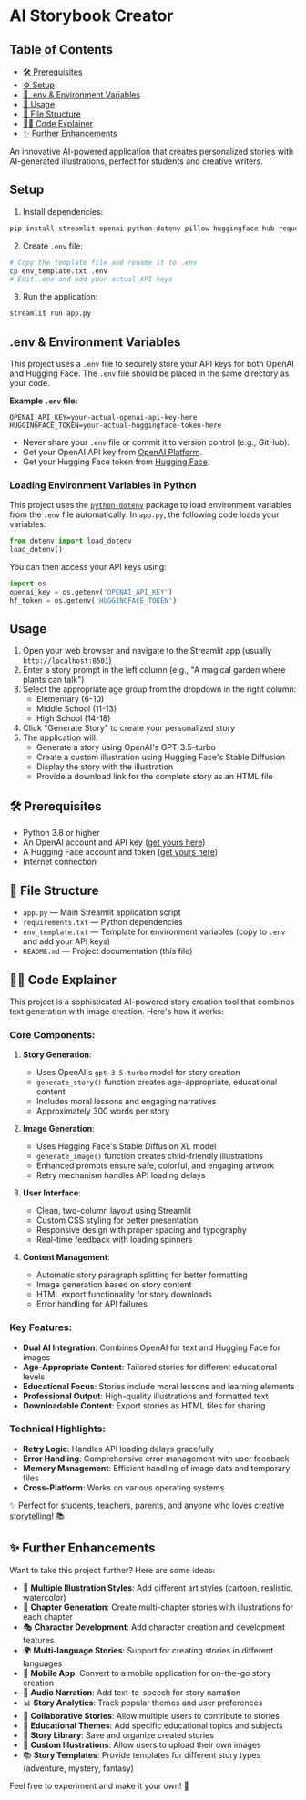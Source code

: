 # AI Storybook Creator

## Table of Contents
- [🛠️ Prerequisites](#prerequisites)
- [⚙️ Setup](#setup)
- [🔑 .env & Environment Variables](#env--environment-variables)
- [💬 Usage](#usage)
- [📁 File Structure](#file-structure)
- [🧑‍💻 Code Explainer](#code-explainer)
- [✨ Further Enhancements](#further-enhancements)

An innovative AI-powered application that creates personalized stories with AI-generated illustrations, perfect for students and creative writers.

## Setup

1. Install dependencies:
```bash
pip install streamlit openai python-dotenv pillow huggingface-hub requests httpx
```

2. Create `.env` file:
```bash
# Copy the template file and rename it to .env
cp env_template.txt .env
# Edit .env and add your actual API keys
```

3. Run the application:
```bash
streamlit run app.py
```

## .env & Environment Variables

This project uses a `.env` file to securely store your API keys for both OpenAI and Hugging Face. The `.env` file should be placed in the same directory as your code.

**Example `.env` file:**
```env
OPENAI_API_KEY=your-actual-openai-api-key-here
HUGGINGFACE_TOKEN=your-actual-huggingface-token-here
```

- Never share your `.env` file or commit it to version control (e.g., GitHub).
- Get your OpenAI API key from [OpenAI Platform](https://platform.openai.com/account/api-keys).
- Get your Hugging Face token from [Hugging Face](https://huggingface.co/settings/tokens).

### Loading Environment Variables in Python

This project uses the [`python-dotenv`](https://pypi.org/project/python-dotenv/) package to load environment variables from the `.env` file automatically. In `app.py`, the following code loads your variables:

```python
from dotenv import load_dotenv
load_dotenv()
```

You can then access your API keys using:

```python
import os
openai_key = os.getenv('OPENAI_API_KEY')
hf_token = os.getenv('HUGGINGFACE_TOKEN')
```

## Usage

1. Open your web browser and navigate to the Streamlit app (usually `http://localhost:8501`)
2. Enter a story prompt in the left column (e.g., "A magical garden where plants can talk")
3. Select the appropriate age group from the dropdown in the right column:
   - Elementary (6-10)
   - Middle School (11-13)
   - High School (14-18)
4. Click "Generate Story" to create your personalized story
5. The application will:
   - Generate a story using OpenAI's GPT-3.5-turbo
   - Create a custom illustration using Hugging Face's Stable Diffusion
   - Display the story with the illustration
   - Provide a download link for the complete story as an HTML file

## 🛠️ Prerequisites

- Python 3.8 or higher
- An OpenAI account and API key ([get yours here](https://platform.openai.com/account/api-keys))
- A Hugging Face account and token ([get yours here](https://huggingface.co/settings/tokens))
- Internet connection

## 📁 File Structure

- `app.py` — Main Streamlit application script
- `requirements.txt` — Python dependencies
- `env_template.txt` — Template for environment variables (copy to `.env` and add your API keys)
- `README.md` — Project documentation (this file)

## 🧑‍💻 Code Explainer

This project is a sophisticated AI-powered story creation tool that combines text generation with image creation. Here's how it works:

### Core Components:

1. **Story Generation**:
   - Uses OpenAI's `gpt-3.5-turbo` model for story creation
   - `generate_story()` function creates age-appropriate, educational content
   - Includes moral lessons and engaging narratives
   - Approximately 300 words per story

2. **Image Generation**:
   - Uses Hugging Face's Stable Diffusion XL model
   - `generate_image()` function creates child-friendly illustrations
   - Enhanced prompts ensure safe, colorful, and engaging artwork
   - Retry mechanism handles API loading delays

3. **User Interface**:
   - Clean, two-column layout using Streamlit
   - Custom CSS styling for better presentation
   - Responsive design with proper spacing and typography
   - Real-time feedback with loading spinners

4. **Content Management**:
   - Automatic story paragraph splitting for better formatting
   - Image generation based on story content
   - HTML export functionality for story downloads
   - Error handling for API failures

### Key Features:
- **Dual AI Integration**: Combines OpenAI for text and Hugging Face for images
- **Age-Appropriate Content**: Tailored stories for different educational levels
- **Educational Focus**: Stories include moral lessons and learning elements
- **Professional Output**: High-quality illustrations and formatted text
- **Downloadable Content**: Export stories as HTML files for sharing

### Technical Highlights:
- **Retry Logic**: Handles API loading delays gracefully
- **Error Handling**: Comprehensive error management with user feedback
- **Memory Management**: Efficient handling of image data and temporary files
- **Cross-Platform**: Works on various operating systems

✨ Perfect for students, teachers, parents, and anyone who loves creative storytelling! 📚

## ✨ Further Enhancements

Want to take this project further? Here are some ideas:

- 🎨 **Multiple Illustration Styles**: Add different art styles (cartoon, realistic, watercolor)
- 📖 **Chapter Generation**: Create multi-chapter stories with illustrations for each chapter
- 🎭 **Character Development**: Add character creation and development features
- 🌍 **Multi-language Stories**: Support for creating stories in different languages
- 📱 **Mobile App**: Convert to a mobile application for on-the-go story creation
- 🎵 **Audio Narration**: Add text-to-speech for story narration
- 📊 **Story Analytics**: Track popular themes and user preferences
- 🤝 **Collaborative Stories**: Allow multiple users to contribute to stories
- 🎯 **Educational Themes**: Add specific educational topics and subjects
- 💾 **Story Library**: Save and organize created stories
- 🎨 **Custom Illustrations**: Allow users to upload their own images
- 📚 **Story Templates**: Provide templates for different story types (adventure, mystery, fantasy)

Feel free to experiment and make it your own! 🚀 